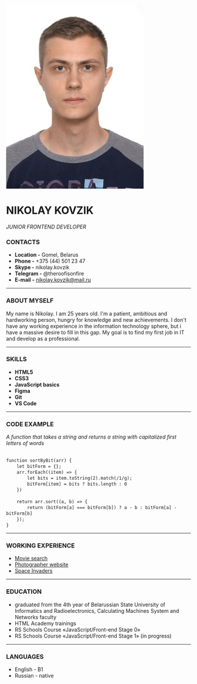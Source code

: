 
![Alt-текст](1.jpeg)

# NIKOLAY KOVZIK
 *JUNIOR FRONTEND DEVELOPER*

### CONTACTS

* **Location -**  Gomel, Belarus
* **Phone -** +375 (44) 501 23 47
* **Skype -** nikolay.kovzik
* **Telegram -** @theroofisonfire
* **E-mail -** nikolay.kovzik@mail.ru

*******

### ABOUT MYSELF

My name is Nikolay. I am 25 years  old. I'm a patient, ambitious and hardworking person, hungry for knowledge and new achievements. 
I don't have any working experience in the information technology sphere, but i have a massive desire to fill in this gap. My goal is to find my first job in IT and develop as a professional.


*******

### SKILLS

* **HTML5**
* **CSS3**
* **JavaScript basics**
* **Figma**
* **Git**
* **VS Code**

*******

### CODE EXAMPLE

*A function that takes a string and returns a string with capitalized first letters of words*

```

function sortByBit(arr) {
    let bitForm = {};
    arr.forEach((item) => {
        let bits = item.toString(2).match(/1/g);
        bitForm[item] = bits ? bits.length : 0
    })

    return arr.sort((a, b) => {
        return (bitForm[a] === bitForm[b]) ? a - b : bitForm[a] - bitForm[b]
    });
}

```

*******

### WORKING EXPERIENCE

* [Movie search](https://rolling-scopes-school.github.io/nikolaykovzik-JSFEPRESCHOOL/movie-app/)
* [Photographer website](https://rolling-scopes-school.github.io/nikolaykovzik-JSFEPRESCHOOL/portfolio/)
* [Space Invaders](https://rolling-scopes-school.github.io/nikolaykovzik-JSFEPRESCHOOL/SpaceInvaders/)

*******

### EDUCATION 

* graduated from the 4th year of Belarussian State University of Informatics and Radioelectronics, Calculating Machines System and Networks faculty
* HTML Academy trainings
* RS Schools Course «JavaScript/Front-end Stage 0»
* RS Schools Course «JavaScript/Front-end Stage 1» (in progress)

*******

### LANGUAGES

* English - B1
* Russian - native
